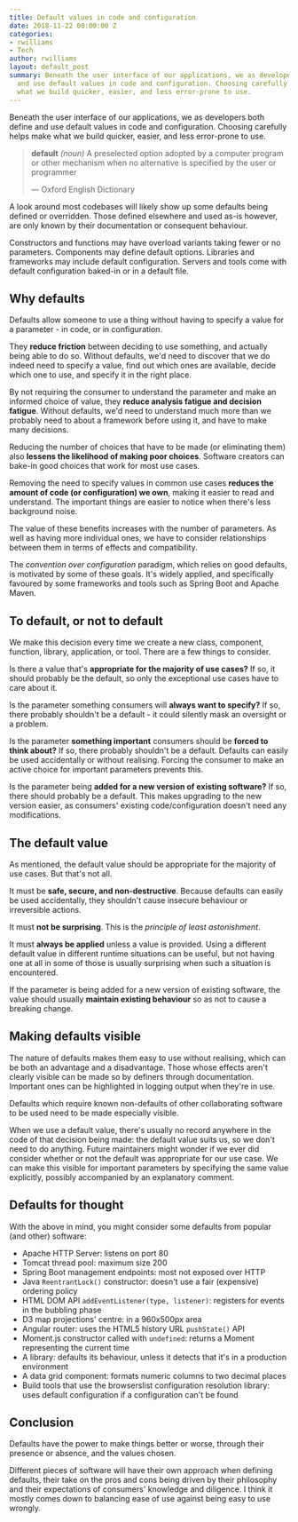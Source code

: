 ```yaml
---
title: Default values in code and configuration
date: 2018-11-22 00:00:00 Z
categories:
- rwilliams
- Tech
author: rwilliams
layout: default_post
summary: Beneath the user interface of our applications, we as developers both define
  and use default values in code and configuration. Choosing carefully helps make
  what we build quicker, easier, and less error-prone to use.
---
```


Beneath the user interface of our applications, we as developers both define and use default values in code and configuration. Choosing carefully helps make what we build quicker, easier, and less error-prone to use.

> **default** *(noun)* A preselected option adopted by a computer program or other mechanism when no alternative is specified by the user or programmer
>
> &mdash; Oxford English Dictionary

A look around most codebases will likely show up some defaults being defined or overridden. Those defined elsewhere and used as-is however, are only known by their documentation or consequent behaviour.

Constructors and functions may have overload variants taking fewer or no parameters. Components may define default options. Libraries and frameworks may include default configuration. Servers and tools come with default configuration baked-in or in a default file.


## Why defaults
Defaults allow someone to use a thing without having to specify a value for a parameter - in code, or in configuration.

They **reduce friction** between deciding to use something, and actually being able to do so. Without defaults, we'd need to discover that we do indeed need to specify a value, find out which ones are available, decide which one to use, and specify it in the right place.

By not requiring the consumer to understand the parameter and make an informed choice of value, they **reduce analysis fatigue and decision fatigue**. Without defaults, we'd need to understand much more than we probably need to about a framework before using it, and have to make many decisions.

Reducing the number of choices that have to be made (or eliminating them) also **lessens the likelihood of making poor choices**.  Software creators can bake-in good choices that work for most use cases.

Removing the need to specify values in common use cases **reduces the amount of code (or configuration) we own**, making it easier to read and understand. The important things are easier to notice when there's less background noise.

The value of these benefits increases with the number of parameters. As well as having more individual ones, we have to consider relationships between them in terms of effects and compatibility.

The *convention over configuration* paradigm, which relies on good defaults, is motivated by some of these goals. It's widely applied, and specifically favoured by some frameworks and tools such as Spring Boot and Apache Maven.


## To default, or not to default
We make this decision every time we create a new class, component, function, library, application, or tool. There are a few things to consider.

Is there a value that's **appropriate for the majority of use cases?** If so, it should probably be the default, so only the exceptional use cases have to care about it.

Is the parameter something consumers will **always want to specify?** If so, there probably shouldn't be a default - it could silently mask an oversight or a problem.

Is the parameter **something important** consumers should be **forced to think about?** If so, there probably shouldn't be a default. Defaults can easily be used accidentally or without realising. Forcing the consumer to make an active choice for important parameters prevents this.

Is the parameter being **added for a new version of existing software?** If so, there should probably be a default. This makes upgrading to the new version easier, as consumers' existing code/configuration doesn't need any modifications.


## The default value
As mentioned, the default value should be appropriate for the majority of use cases. But that's not all.

It must be **safe, secure, and non-destructive**. Because defaults can easily be used accidentally, they shouldn't cause insecure behaviour or irreversible actions.

It must **not be surprising**. This is the *principle of least astonishment*.

It must **always be applied** unless a value is provided. Using a different default value in different runtime situations can be useful, but not having one at all in some of those is usually surprising when such a situation is encountered.

If the parameter is being added for a new version of existing software, the value should usually **maintain existing behaviour** so as not to cause a breaking change.


## Making defaults visible
The nature of defaults makes them easy to use without realising, which can be both an advantage and a disadvantage. Those whose effects aren't clearly visible can be made so by definers through documentation. Important ones can be highlighted in logging output when they're in use.

Defaults which require known non-defaults of other collaborating software to be used need to be made especially visible.

When we use a default value, there's usually no record anywhere in the code of that decision being made: the default value suits us, so we don't need to do anything. Future maintainers might wonder if we ever did consider whether or not the default was appropriate for our use case. We can make this visible for important parameters by specifying the same value explicitly, possibly accompanied by an explanatory comment.

## Defaults for thought
With the above in mind, you might consider some defaults from popular (and other) software:

* Apache HTTP Server: listens on port 80
* Tomcat thread pool: maximum size 200
* Spring Boot management endpoints: most not exposed over HTTP
* Java `ReentrantLock()` constructor: doesn't use a fair (expensive) ordering policy
* HTML DOM API `addEventListener(type, listener)`: registers for events in the bubbling phase
* D3 map projections' centre: in a 960x500px area
* Angular router: uses the HTML5 history URL `pushState()` API
* Moment.js constructor called with `undefined`: returns a Moment representing the current time
* A library: defaults its behaviour, unless it detects that it's in a production environment
* A data grid component: formats numeric columns to two decimal places
* Build tools that use the browserslist configuration resolution library: uses default configuration if a configuration can't be found

## Conclusion
Defaults have the power to make things better or worse, through their presence or absence, and the values chosen.

Different pieces of software will have their own approach when defining defaults, their take on the pros and cons being driven by their philosophy and their expectations of consumers' knowledge and diligence. I think it mostly comes down to balancing ease of use against being easy to use wrongly.
